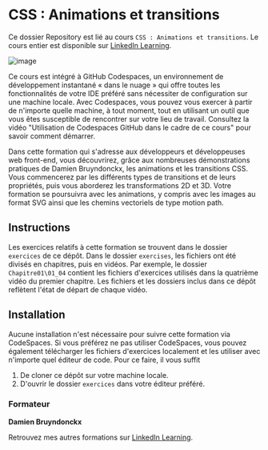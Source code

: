 # CSS : Animations et transitions

Ce dossier Repository est lié au cours `CSS : Animations et transitions`. Le cours entier est disponible sur [LinkedIn Learning][lil-course-url].

![image](https://media.licdn.com/dms/image/D560DAQEuBoFVYYH5cw/learning-public-crop_675_1200/0/1693306570048?e=2147483647&v=beta&t=7XMwZwwL8XQ0VGkkILIdqBA88b7dJC-XG71KKSgiH006)

Ce cours est intégré à GitHub Codespaces, un environnement de développement instantané « dans le nuage » qui offre toutes les fonctionnalités de votre IDE préféré sans nécessiter de configuration sur une machine locale. Avec Codespaces, vous pouvez vous exercer à partir de n'importe quelle machine, à tout moment, tout en utilisant un outil que vous êtes susceptible de rencontrer sur votre lieu de travail. Consultez la vidéo "Utilisation de Codespaces GitHub dans le cadre de ce cours" pour savoir comment démarrer.    

Dans cette formation qui s'adresse aux développeurs et développeuses web front-end, vous découvrirez, grâce aux nombreuses démonstrations pratiques de Damien Bruyndonckx, les animations et les transitions CSS. Vous commencerez par les différents types de transitions et de leurs propriétés, puis vous aborderez les transformations 2D et 3D. Votre formation se poursuivra avec les animations, y compris avec les images au format SVG ainsi que les chemins vectoriels de type motion path.

## Instructions

Les exercices relatifs à cette formation se trouvent dans le dossier `exercices` de ce dépôt. Dans le dossier `exercises`, les fichiers ont été divisés en chapitres, puis en vidéos. Par exemple, le dossier `Chapitre01\01_04` contient les fichiers d'exercices utilisés dans la quatrième vidéo du premier chapitre. Les fichiers et les dossiers inclus dans ce dépôt reflètent l'état de départ de chaque vidéo.  

## Installation

Aucune installation n'est nécessaire pour suivre cette formation via CodeSpaces. Si vous préférez ne pas utiliser CodeSpaces, vous pouvez également télécharger les fichiers d'exercices localement et les utiliser avec n'importe quel éditeur de code. Pour ce faire, il vous suffit 
1. De cloner ce dépôt sur votre machine locale. 
2. D'ouvrir le dossier `exercices` dans votre éditeur préféré.

### Formateur

**Damien Bruyndonckx** 

 Retrouvez mes autres formations sur [LinkedIn Learning][lil-URL-trainer].

[0]: # (Replace these placeholder URLs with actual course URLs)
[lil-course-url]: https://www.linkedin.com/learning/css-animations-et-transitions-22819867/trailer
[lil-thumbnail-url]: https://media.licdn.com/dms/image/D560DAQEuBoFVYYH5cw/learning-public-crop_675_1200/0/1693306570048?e=2147483647&v=beta&t=7XMwZwwL8XQ0VGkkILIdqBA88b7dJC-XG71KKSgiH00
[lil-URL-trainer]: https://www.linkedin.com/learning/instructors/damien-bruyndonckx

[1]: # (End of FR-Instruction ###############################################################################################)
